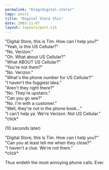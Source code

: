 ```yaml
---
permalink: "blog/digital-store/"
tags: posts
title: "Digital Store this"
date: 2003-11-07
layout: layouts/post.njk
---
```


"Digital Store, this is Tim. How can I help you?"  
"Yeah, is this US Cellular?"  
"No, Verizon."  
"Oh. What about US Cellular?"  
"What ABOUT US Cellular?"  
"You're not them?"  
"No. Verizon."  
"What's the phone number for US Cellular?"  
"I haven't the foggiest idea."  
"Aren't they right there?"  
"No. They're upstairs."  
"Can you go see?"  
"No. I'm with a customer."  
"Well, they're not in the phone book..."  
"I can't help ya. We're Verizon. Not US Cellular."  
\*click\*

(10 seconds later)

"Digital Store, this is Tim. How can I help you?"  
"Can you at least tell me when they close?"  
"I haven't a clue. We're not them."  
\*click\*

Thus endeth the most annoying phone calls. Ever.